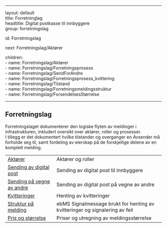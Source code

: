 -----

layout: default  
title: Forretninglag  
headtitle: Digital postkasse til innbyggere  
group: forretningslag

id: Forretningslag

next: Forretningslag/Aktører

children:  
\- name: Forretningslag/Aktører  
\- name: Forretningslag/Forretningsprosess  
\- name: Forretningslag/SendForAndre  
\- name: Forretningslag/Forretningsprosess\_kvittering  
\- name: Forretningslag/Tilstand  
\- name: Forretningslag/Forretningsmeldingsstruktur  
\- name: Forretningslag/ForsendelsesStørrelse

-----

## Forretningslag

Forretningslaget dokumenterer den logiske flyten av meldinger i
infrastrukturen, inkludert oversikt over aktører, roller og prosesser.  
I tillegg er det dokumentert hvilke tilstander og overganger en Avsender
må forholde seg til, samt fordeling av eierskap på de forskjellige
delene av en komplett melding.

|                                                      |                                                                             |
| ---------------------------------------------------- | --------------------------------------------------------------------------- |
| [Aktører](Aktorer)                                   | Aktører og roller                                                           |
| [Sending av digital post](forretningsprosess)        | Sending av digital post til innbyggere                                      |
| [Sending på vegne av andre](send_paa_vegne_av_andre) | Sending av digital post på vegne av andre                                   |
| [Kvitteringer](forretningsprosess_kvittering)        | Henting av kvitteringer                                                     |
| [Struktur på melding](meldingsformat)                | ebMS Signalmessage brukt for henting av kvitteringer og signalering av feil |
| [Pris og størrelse](meldingsstorrelse)               | Priser og utregning av meldingsstørrelse                                    |
